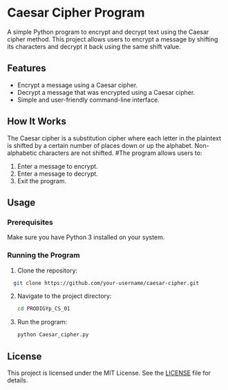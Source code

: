 # Caesar Cipher Program

A simple Python program to encrypt and decrypt text using the Caesar cipher method. This project allows users to encrypt a message by shifting its characters and decrypt it back using the same shift value.

## Features
- Encrypt a message using a Caesar cipher.
- Decrypt a message that was encrypted using a Caesar cipher.
- Simple and user-friendly command-line interface.

## How It Works
The Caesar cipher is a substitution cipher where each letter in the plaintext is shifted by a certain number of places down or up the alphabet. Non-alphabetic characters are not shifted.
#The program allows users to:
1. Enter a message to encrypt.
2. Enter a message to decrypt.
3. Exit the program.

## Usage
### Prerequisites
Make sure you have Python 3 installed on your system.

### Running the Program
1. Clone the repository:
 ```bash
   git clone https://github.com/your-username/caesar-cipher.git
 ```
2. Navigate to the project directory:
   ```bash
   cd PRODIGYp_CS_01
   ```
3. Run the program:
   ```bash
   python Caesar_cipher.py
   ```

## License
This project is licensed under the MIT License. See the [LICENSE](LICENSE) file for details.


